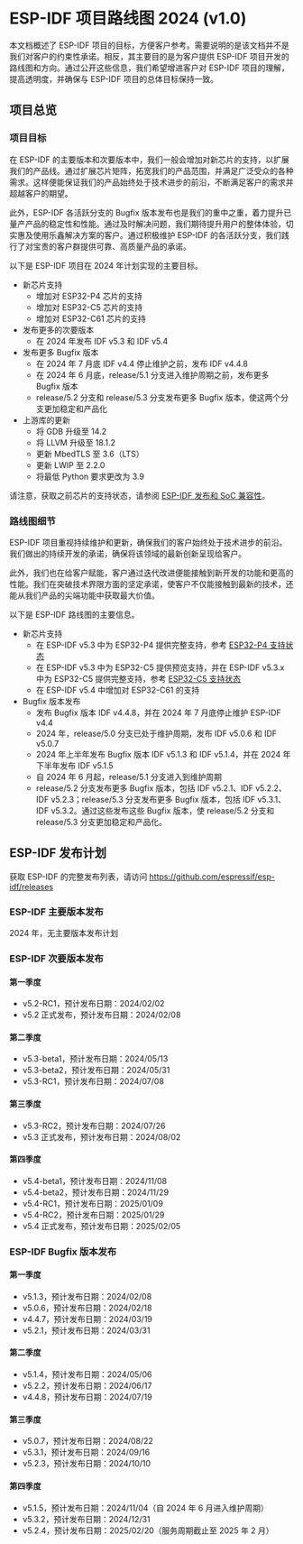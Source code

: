 # ESP-IDF 项目路线图 2024 (v1.0)

本文档概述了 ESP-IDF 项目的目标，方便客户参考。需要说明的是该文档并不是我们对客户的约束性承诺。相反，其主要目的是为客户提供 ESP-IDF 项目开发的路线图和方向。通过公开这些信息，我们希望增进客户对 ESP-IDF 项目的理解，提高透明度，并确保与 ESP-IDF 项目的总体目标保持一致。

## 项目总览

### 项目目标

在 ESP-IDF 的主要版本和次要版本中，我们一般会增加对新芯片的支持，以扩展我们的产品线。通过扩展芯片矩阵，拓宽我们的产品范围，并满足广泛受众的各种需求。这样便能保证我们的产品始终处于技术进步的前沿，不断满足客户的需求并超越客户的期望。

此外，ESP-IDF 各活跃分支的 Bugfix 版本发布也是我们的重中之重，着力提升已量产产品的稳定性和性能。通过及时解决问题，我们期待提升用户的整体体验，切实惠及使用乐鑫解决方案的客户。通过积极维护 ESP-IDF 的各活跃分支，我们践行了对宝贵的客户群提供可靠、高质量产品的承诺。

以下是 ESP-IDF 项目在 2024 年计划实现的主要目标。

* 新芯片支持
	* 增加对 ESP32-P4 芯片的支持
	* 增加对 ESP32-C5 芯片的支持
	* 增加对 ESP32-C61 芯片的支持
* 发布更多的次要版本
	* 在 2024 年发布 IDF v5.3 和 IDF v5.4
* 发布更多 Bugfix 版本
	* 在 2024 年 7 月底 IDF v4.4 停止维护之前，发布 IDF v4.4.8
	* 在 2024 年 6 月底，release/5.1 分支进入维护周期之前，发布更多 Bugfix 版本
	* release/5.2 分支和 release/5.3 分支发布更多 Bugfix 版本，使这两个分支更加稳定和产品化
* 上游库的更新
	* 将 GDB 升级至 14.2
	* 将 LLVM 升级至 18.1.2
	* 更新 MbedTLS 至 3.6（LTS）
	* 更新 LWIP 至 2.2.0
	* 将最低 Python 要求更改为 3.9

请注意，获取之前芯片的支持状态，请参阅 [ESP-IDF 发布和 SoC 兼容性](https://github.com/espressif/esp-idf/blob/master/README_CN.md#esp-idf-与乐鑫芯片)。

### 路线图细节

ESP-IDF 项目重视持续维护和更新，确保我们的客户始终处于技术进步的前沿。我们做出的持续开发的承诺，确保将该领域的最新创新呈现给客户。

此外，我们也在给客户赋能，客户通过迭代改进便能接触到新开发的功能和更高的性能。我们在突破技术界限方面的坚定承诺，使客户不仅能接触到最新的技术，还能从我们产品的尖端功能中获取最大价值。

以下是 ESP-IDF 路线图的主要信息。

* 新芯片支持
	* 在 ESP-IDF v5.3 中为 ESP32-P4 提供完整支持，参考 [ESP32-P4 支持状态](https://github.com/espressif/esp-idf/issues/12996)
	* 在 ESP-IDF v5.3 中为 ESP32-C5 提供预览支持，并在 ESP-IDF v5.3.x 中为 ESP32-C5 提供完整支持，参考 [ESP32-C5 支持状态](https://github.com/espressif/esp-idf/issues/14021)
	* 在 ESP-IDF v5.4 中增加对 ESP32-C61 的支持
* Bugfix 版本发布
	* 发布 Bugfix 版本 IDF v4.4.8，并在 2024 年 7 月底停止维护 ESP-IDF v4.4
	* 2024 年，release/5.0 分支已处于维护周期，发布 IDF v5.0.6 和 IDF v5.0.7
	* 2024 年上半年发布 Bugfix 版本 IDF v5.1.3 和 IDF v5.1.4，并在 2024 年下半年发布 IDF v5.1.5
	* 自 2024 年 6 月起，release/5.1 分支进入到维护周期
	* release/5.2 分支发布更多 Bugfix 版本，包括 IDF v5.2.1、IDF v5.2.2、IDF v5.2.3；release/5.3 分支发布更多 Bugfix 版本，包括 IDF v5.3.1、IDF v5.3.2。通过这些发布这些 Bugfix 版本，使 release/5.2 分支和 release/5.3 分支更加稳定和产品化。

## ESP-IDF 发布计划

获取 ESP-IDF 的完整发布列表，请访问 https://github.com/espressif/esp-idf/releases

### ESP-IDF 主要版本发布

2024 年，无主要版本发布计划

### ESP-IDF 次要版本发布

#### 第一季度

* v5.2-RC1，预计发布日期：2024/02/02
* v5.2 正式发布，预计发布日期：2024/02/08

#### 第二季度

* v5.3-beta1，预计发布日期：2024/05/13
* v5.3-beta2，预计发布日期：2024/05/31
* v5.3-RC1，预计发布日期：2024/07/08

#### 第三季度

* v5.3-RC2，预计发布日期：2024/07/26
* v5.3 正式发布，预计发布日期：2024/08/02

#### 第四季度

* v5.4-beta1，预计发布日期：2024/11/08
* v5.4-beta2，预计发布日期：2024/11/29
* v5.4-RC1，预计发布日期：2025/01/09
* v5.4-RC2，预计发布日期：2025/01/29
* v5.4 正式发布，预计发布日期：2025/02/05

### ESP-IDF Bugfix 版本发布

#### 第一季度

* v5.1.3，预计发布日期：2024/02/08
* v5.0.6，预计发布日期：2024/02/18
* v4.4.7，预计发布日期：2024/03/19
* v5.2.1，预计发布日期：2024/03/31

#### 第二季度

* v5.1.4，预计发布日期：2024/05/06
* v5.2.2，预计发布日期：2024/06/17
* v4.4.8，预计发布日期：2024/07/19

#### 第三季度

* v5.0.7，预计发布日期：2024/08/22
* v5.3.1，预计发布日期：2024/09/16
* v5.2.3，预计发布日期：2024/10/10

#### 第四季度

* v5.1.5，预计发布日期：2024/11/04（自 2024 年 6 月进入维护周期）
* v5.3.2，预计发布日期：2024/12/31
* v5.2.4，预计发布日期：2025/02/20（服务周期截止至 2025 年 2 月）
